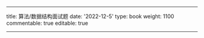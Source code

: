---

title: 算法/数据结构面试题
date: '2022-12-5'
type: book
weight: 1100
commentable: true
editable: true

---
